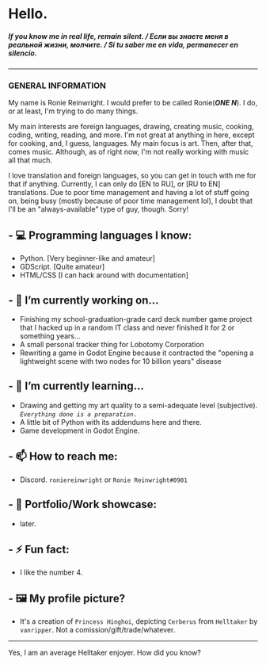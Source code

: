 # Hello. 
##### If you know me in real life, remain silent. / Если вы знаете меня в реальной жизни, молчите. / Si tu saber me en vida, permanecer en silencio.
---
### GENERAL INFORMATION
My name is Ronie Reinwright. I would prefer to be called Ronie(***ONE N***). I do, or at least, I'm trying to do many things.

My main interests are foreign languages, drawing, creating music, cooking, coding, writing, reading, and more. I'm not great at anything in here, except for cooking, and, I guess, languages. My main focus is art. Then, after that, comes music. Although, as of right now, I'm not really working with music all that much.

I love translation and foreign languages, so you can get in touch with me for that if anything. Currently, I can only do [EN to RU], or [RU to EN] translations. Due to poor time management and having a lot of stuff going on, being busy (mostly because of poor time management lol), I doubt that I'll be an "always-available" type of guy, though. Sorry!

## - 💻 Programming languages I know:
- Python. [Very beginner-like and amateur]
- GDScript. [Quite amateur]
- HTML/CSS [I can hack around with documentation]

## - 🔭 I’m currently working on...
- Finishing my school-graduation-grade card deck number game project that I hacked up in a random IT class and never finished it for 2 or something years...
- A small personal tracker thing for Lobotomy Corporation
- Rewriting a game in Godot Engine because it contracted the "opening a lightweight scene with two nodes for 10 billion years" disease

## - 🌱 I’m currently learning...
- Drawing and getting my art quality to a semi-adequate level (subjective). *`Everything done is a preparation.`*
- A little bit of Python with its addendums here and there.
- Game development in Godot Engine.

## - 📫 How to reach me:
- Discord. `roniereinwright` or `Ronie Reinwright#0901`

## - 📘 Portfolio/Work showcase:
- later.

## - ⚡ Fun fact:
- I like the number 4.

## - 🖼️ My profile picture?
- It's a creation of `Princess Hinghoi`, depicting `Cerberus` from `Helltaker` by `vanripper`. Not a comission/gift/trade/whatever.
---
Yes, I am an average Helltaker enjoyer. How did you know?
